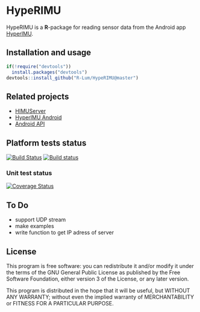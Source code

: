 # HypeRIMU

HypeRIMU is a **R**-package for reading sensor data from the Android app [HyperIMU](https://play.google.com/store/apps/details?id=com.ianovir.hyper_imu&hl=de). 

## Installation and usage

```r
if(!require("devtools"))
  install.packages("devtools")
devtools::install_github("R-Lum/HypeRIMU@master")
```

## Related projects 

* [HIMUServer](https://github.com/ianovir/HIMUServer/)
* [HyperIMU Android](https://play.google.com/store/apps/details?id=com.ianovir.hyper_imu&hl=de)
* [Android API](https://developer.android.com/guide/topics/sensors/index.html)

## Platform tests status 
[![Build Status](https://travis-ci.org/JohannesFriedrich/HypeRIMU.svg?branch=master)](https://travis-ci.org/JohannesFriedrich/HypeRIMU)
[![Build status](https://ci.appveyor.com/api/projects/status/lm7jn3t558yxveve?svg=true)](https://ci.appveyor.com/project/JohannesFriedrich/hyperimu)


### Unit test status
[![Coverage Status](https://codecov.io/gh/JohannesFriedrich/HypeRIMU/branch/master/graph/badge.svg)](https://codecov.io/gh/JohannesFriedrich/HypeRIMU)


## To Do

* support UDP stream
* make examples
* write function to get IP adress of server

## License

This program is free software: you can redistribute it and/or modify
it under the terms of the GNU General Public License as published by
the Free Software Foundation, either version 3 of the License, or
any later version.

This program is distributed in the hope that it will be useful,
but WITHOUT ANY WARRANTY; without even the implied warranty of
MERCHANTABILITY or FITNESS FOR A PARTICULAR PURPOSE.  
